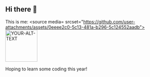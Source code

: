 ## Hi there 👋

<!--
**AlsterRate/AlsterRate** is a ✨ _special_ ✨ repository because its `README.md` (this file) appears on your GitHub profile.

Here are some ideas to get you started:

- 🔭 I’m currently working on ...
- 🌱 I’m currently learning ...
- 👯 I’m looking to collaborate on ...
- 🤔 I’m looking for help with ...
- 💬 Ask me about ...
- 📫 How to reach me: ...
- 😄 Pronouns: ...
- ⚡ Fun fact: ...
-->

This is me:
<picture>
 <source media= srcset="https://github.com/user-attachments/assets/0eeee2c0-5c13-481a-b296-5c124552aadb">
 <img alt="YOUR-ALT-TEXT" src="https://github.com/user-attachments/assets/0eeee2c0-5c13-481a-b296-5c124552aadb" width="100">
</picture>

Hoping to learn some coding this year!

